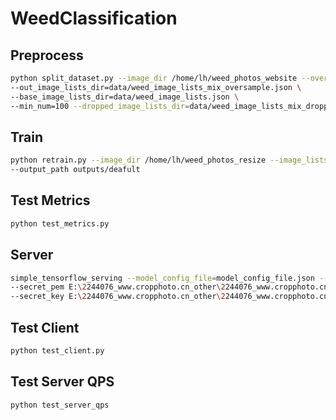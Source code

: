 # WeedClassification

## Preprocess
```bash
python split_dataset.py --image_dir /home/lh/weed_photos_website --oversampling_num=400 \
--out_image_lists_dir=data/weed_image_lists_mix_oversample.json \
--base_image_lists_dir=data/weed_image_lists.json \
--min_num=100 --dropped_image_lists_dir=data/weed_image_lists_mix_dropped.json
```

## Train

``` bash
python retrain.py --image_dir /home/lh/weed_photos_resize --image_lists_dir data/weed_image_lists_oversample.json \
--output_path outputs/deafult 
```

## Test Metrics
```bash
python test_metrics.py
```

## Server
```bash
simple_tensorflow_serving --model_config_file=model_config_file.json --enable_ssl True \
--secret_pem E:\2244076_www.cropphoto.cn_other\2244076_www.cropphoto.cn.pem \
--secret_key E:\2244076_www.cropphoto.cn_other\2244076_www.cropphoto.cn.key
```

## Test Client
```bash
python test_client.py
```

## Test Server QPS
```bash
python test_server_qps
```